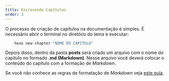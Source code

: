 ```yaml
---
title: Escrevendo Capítulos
order: 3
---
```


O processo de criação de capítulos na documentação é simples. É necessário abrir o terminal no diretório do tema e executar:

```bash
    hexo new chapter "NOME DO CAPÍTULO"
```
Depois disso, dentro da pasta **posts** será criado um arquivo com o nome do capítulo no formado **.md (Markdown)**. Nesse arquivo você deverá colocar o conteúdo do capítulo com a formação de _Markdown_.

Se você não conhece as regras de formatação de _Markdown_ veja [este guia](https://www.markdownguide.org/).